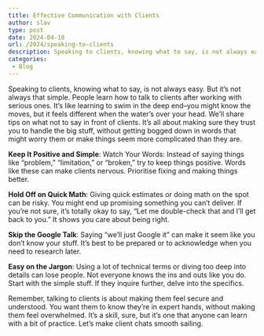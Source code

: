 ```yaml
---
title: Effective Communication with Clients
author: slav
type: post
date: 2024-04-18
url: /2024/speaking-to-clients
description: Speaking to clients, knowing what to say, is not always easy. But it’s not always that simple. People learn how to talk to clients after working with serious ones.
categories:
 - Blog
---
```

Speaking to clients, knowing what to say, is not always easy. But it’s not always that simple. People learn how to talk to clients after working with serious ones. It’s like learning to swim in the deep end–you might know the moves, but it feels different when the water’s over your head. We’ll share tips on what not to say in front of clients. It’s all about making sure they trust you to handle the big stuff, without getting bogged down in words that might worry them or make things seem more complicated than they are.


**Keep It Positive and Simple**:
Watch Your Words: Instead of saying things like “problem,” “limitation,” or “broken,” try to keep things positive. Words like these can make clients nervous. Prioritise fixing and making things better.

**Hold Off on Quick Math**: Giving quick estimates or doing math on the spot can be risky. You might end up promising something you can’t deliver. If you’re not sure, it’s totally okay to say, “Let me double-check that and I’ll get back to you.” It shows you care about being right.

**Skip the Google Talk**: Saying “we’ll just Google it” can make it seem like you don’t know your stuff. It’s best to be prepared or to acknowledge when you need to research later.

**Easy on the Jargon**: Using a lot of technical terms or diving too deep into details can lose people. Not everyone knows the ins and outs like you do. Start with the simple stuff. If they inquire further, delve into the specifics.

Remember, talking to clients is about making them feel secure and understood. You want them to know they’re in expert hands, without making them feel overwhelmed. It’s a skill, sure, but it’s one that anyone can learn with a bit of practice. Let’s make client chats smooth sailing.